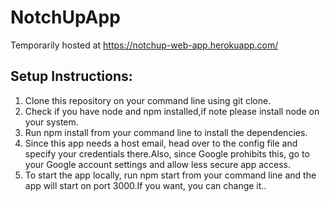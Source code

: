 # NotchUpApp

Temporarily hosted at https://notchup-web-app.herokuapp.com/

## Setup Instructions:

1. Clone this repository on your command line using git clone.
2. Check if you have node and npm installed,if note please install node on your system.
3. Run npm install from your command line to install the dependencies.
4. Since this app needs a host email, head over to the config file and specify your credentials there.Also, since Google prohibits this, go to your Google account settings and allow less secure app access.
5. To start the app locally, run npm start from your command line and the app will start on port 3000.If you want, you can change it..
